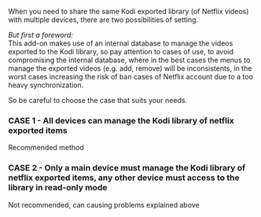 When you need to share the same Kodi exported library (of Netflix videos) with multiple devices, there are two possibilities of setting.

_But first a foreword:_<br/>
This add-on makes use of an internal database to manage the videos exported to the Kodi library,
so pay attention to cases of use, to avoid compromising the internal database, where in the best cases the menus to manage the exported videos (e.g. add, remove) will be inconsistents, in the worst cases increasing the risk of ban cases of Netflix account due to a too heavy synchronization.

So be careful to choose the case that suits your needs.

### CASE 1 - All devices can manage the Kodi library of netflix exported items

Recommended method




### CASE 2 - Only a main device must manage the Kodi library of netflix exported items, any other device must access to the library in read-only mode

Not recommended, can causing problems explained above



